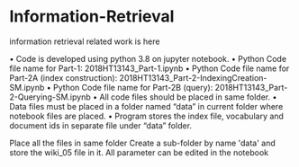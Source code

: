 # Information-Retrieval
information retrieval related work is here

•	Code is developed using python 3.8 on jupyter notebook.
•	Python Code file name for Part-1: 2018HT13143_Part-1.ipynb
•	Python Code file name for Part-2A (index construction): 2018HT13143_Part-2-IndexingCreation-SM.ipynb
•	Python Code file name for Part-2B (query): 2018HT13143_Part-2-Querying-SM.ipynb
•	All code files should be placed in same folder.
•	Data files must be placed in a folder named “data” in current folder where notebook files are placed.
•	Program stores the index file, vocabulary and document ids in separate file under “data” folder.

Place all the files in same folder
Create a sub-folder by name 'data' and store the wiki_05 file in it.
All parameter can be edited in the notebook